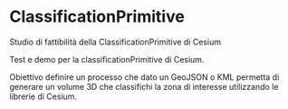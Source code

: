 # ClassificationPrimitive
Studio di fattibilità della ClassificationPrimitive di Cesium

Test e demo per la classificationPrimitive di Cesium.

Obiettivo definire un processo che dato un GeoJSON o KML permetta di generare un volume 3D che classifichi la zona di interesse utilizzando le librerie di Cesium.